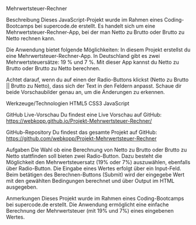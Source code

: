 Mehrwertsteuer-Rechner

Beschreibung
Dieses JavaScript-Projekt wurde im Rahmen eines Coding-Bootcamps bei supercode.de erstellt. Es handelt sich um eine Mehrwertsteuer-Rechner-App, bei der man Netto zu Brutto oder Brutto zu Netto rechnen kann.

Die Anwendung bietet folgende Möglichkeiten:
In diesem Projekt erstellst du eine Mehrwertsteuer-Rechner-App.
In Deutschland gibt es zwei Mehrwertsteuersätze: 19 % und 7 %.
Mit dieser App kannst du Netto zu Brutto oder Brutto zu Netto berechnen.

Achtet darauf, wenn du auf einen der Radio-Buttons klickst (Netto zu Brutto || Brutto zu Netto), dass sich der Text in den Feldern anpasst. Schaue dir beide Vorschaubilder genau an, um die Änderungen zu erkennen.

Werkzeuge/Technologien
HTML5
CSS3
JavaScript

GitHub Live-Vorschau
Du findest eine Live Vorschau auf GitHub: https://webkopp.github.io/Projekt-Mehrwertsteuer-Rechner/

GitHub-Repository
Du findest das gesamte Projekt auf GitHub: https://github.com/webkopp/Projekt-Mehrwertsteuer-Rechner

Aufgaben
Die Wahl ob eine Berechnung von Netto zu Brutto oder Brutto zu Netto stattfinden soll bieten zwei Radio-Button. Dazu besteht die Möglichkeit den Mehrwertsteuersatz (19% oder 7%) auszuwählen, ebenfalls über Radio-Button. Die Eingabe eines Wertes erfolgt über ein Input-Feld. Beim betätigen des Berechnen-Buttons (Submit) wird der eingegebe Wert mit den gewählten Bedingungen berechnet und über Output im HTML ausgegeben.

Anmerkungen
Dieses Projekt wurde im Rahmen eines Coding-Bootcamps bei supercode.de erstellt.
Die Anwendung ermöglicht eine einfache Berechnung der Mehrwertsteuer (mit 19% und 7%) eines eingebenen Wertes.